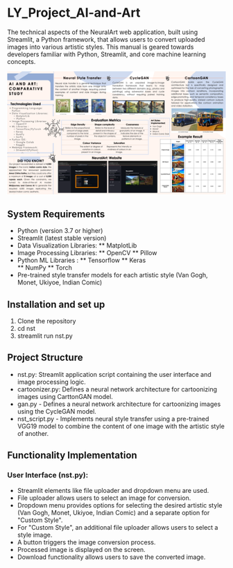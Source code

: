 # LY_Project_AI-and-Art
The technical aspects of the NeuralArt web application, built using Streamlit, a Python framework, that allows users to convert uploaded images into various artistic styles. This manual is geared towards developers familiar with Python, Streamlit, and core machine learning concepts.

![alt text](https://github.com/IshikaDe-2803/LY_Project_AI-and-Art/blob/master/poster.png "Poster")

## System Requirements
* Python (version 3.7 or higher)
* Streamlit (latest stable version)
* Data Visualization Libraries:
** MatplotLib
* Image Processing Libraries:
** OpenCV
** Pillow
* Python ML Libraries : 
** Tensorflow
** Keras 				
** NumPy 
** Torch 
* Pre-trained style transfer models for each artistic style (Van Gogh, Monet, Ukiyoe, Indian Comic)

## Installation and set up
1. Clone the repository
2. cd nst
3. streamlit run nst.py

## Project Structure
* nst.py: Streamlit application script containing the user interface and image processing logic.
* cartoonizer.py: Defines a neural network architecture for cartoonizing images using CarttonGAN model.
* gan.py - Defines a neural network architecture for cartoonizing images using the CycleGAN model.
* nst_script.py -  Implements neural style transfer using a pre-trained VGG19 model to combine the content of one image with the artistic style of another.

## Functionality Implementation
### User Interface (nst.py):
* Streamlit elements like file uploader and dropdown menu are used.
* File uploader allows users to select an image for conversion.
* Dropdown menu provides options for selecting the desired artistic style (Van Gogh, Monet, Ukiyoe, Indian Comic) and a separate option for "Custom Style".
* For "Custom Style", an additional file uploader allows users to select a style image.
* A button triggers the image conversion process.
* Processed image is displayed on the screen.
* Download functionality allows users to save the converted image.


